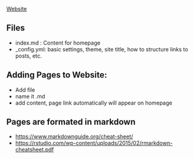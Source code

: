 [Website](https://biol203.github.io/BIOL203/)


## Files
* index.md : Content for homepage
* \_config.yml: basic settings, theme, site title, how to structure links to posts, etc.

## Adding Pages to Website:
* Add file
* name it <pagename>.md
* add content, page link automatically will appear on homepage


## Pages are formated in markdown
 * https://www.markdownguide.org/cheat-sheet/
 * https://rstudio.com/wp-content/uploads/2015/02/rmarkdown-cheatsheet.pdf
